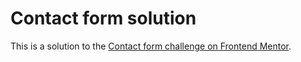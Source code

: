 # Contact form solution

This is a solution to the [Contact form challenge on Frontend Mentor](https://www.frontendmentor.io/challenges/contact-form--G-hYlqKJj).

<!-- [Karla](https://fonts.google.com/specimen/Karla) -->
